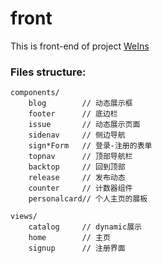 # front

This is front-end of project [WeIns](https://github.com/DDIP2020)

### Files structure:

```text
components/
    blog        // 动态展示框
    footer      // 底边栏
    issue       // 动态展示页面
    sidenav     // 侧边导航
    sign*Form   // 登录-注册的表单
    topnav      // 顶部导航栏
    backtop     // 回到顶部
    release     // 发布动态
    counter     // 计数器组件
    personalcard// 个人主页的展板

views/
    catalog     // dynamic展示
    home        // 主页
    signup      // 注册界面
```
